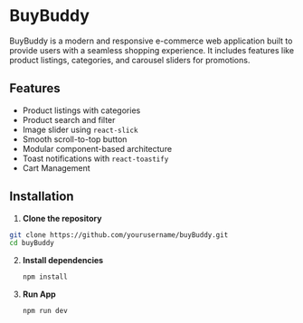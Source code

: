 #  BuyBuddy

BuyBuddy is a modern and responsive e-commerce web application built to provide users with a seamless shopping experience. It includes features like product listings, categories, and carousel sliders for promotions.

##  Features

-  Product listings with categories
-  Product search and filter
-  Image slider using `react-slick`
-  Smooth scroll-to-top button
-  Modular component-based architecture
- Toast notifications with `react-toastify`
-  Cart Management



##  Installation

1. **Clone the repository**

```bash
git clone https://github.com/yourusername/buyBuddy.git
cd buyBuddy
```
2. **Install dependencies**
   ```bash
   npm install
   ```
3. **Run App**
   ```bash
   npm run dev
   ```

